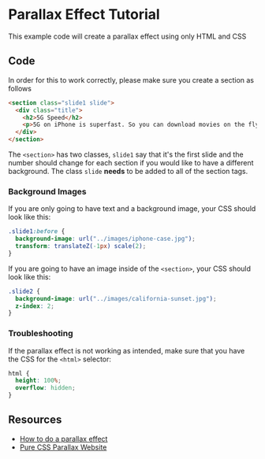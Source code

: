 # Parallax Effect Tutorial
This example code will create a parallax effect using only HTML and CSS

## Code
In order for this to work correctly, please make sure you create a section as follows

``` html
<section class="slide1 slide">
  <div class="title">
    <h2>5G Speed</h2>
    <p>5G on iPhone is superfast. So you can download movies on the fly. Stream higher-quality video. Or FaceTime in HD over cellular. With lots less lag. And you can do it in more places, because iPhone 12 has the broadest 5G coverage worldwide.</p>
  </div>
</section>
```

The `<section>` has two classes, `slide1` say that it's the first slide and the number should change for each section if you would like to have a different background. The class `slide` **needs** to be added to all of the section tags.

### Background Images
If you are only going to have text and a background image, your CSS should look like this:
``` css
.slide1:before {
  background-image: url("../images/iphone-case.jpg");
  transform: translateZ(-1px) scale(2);
}
```

If you are going to have an image inside of the `<section>`, your CSS should look like this:
``` css
.slide2 {
  background-image: url("../images/california-sunset.jpg");
  z-index: 2;
}
```

### Troubleshooting
If the parallax effect is not working as intended, make sure that you have the CSS for the `<html>` selector:

``` css
html {
  height: 100%;
  overflow: hidden;
}
```

## Resources
* [How to do a parallax effect](https://www.w3schools.com/howto/howto_css_parallax.asp)
* [Pure CSS Parallax Website](https://keithclark.co.uk/articles/pure-css-parallax-websites/)
